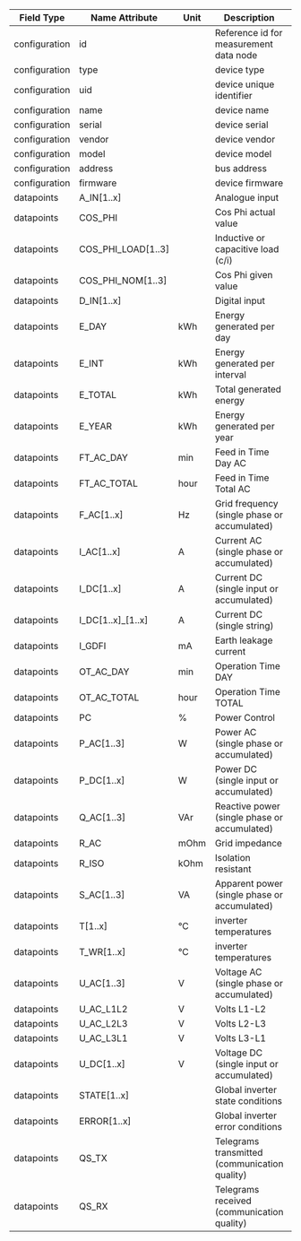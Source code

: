 | Field Type    | Name Attribute     | Unit | Description                                   | Value    | Required | Example                         | Version |
|---------------|--------------------|------|-----------------------------------------------|----------|----------|---------------------------------|---------|
| configuration | id                 |      | Reference id for measurement data node        |          | x        | <device id=“1“ type=“inverter“> | 2.0.1   |
| configuration | type               |      | device type                                   | inverter | x        | <device id=“1“ type=“inverter“> | 2.0.1   |
| configuration | uid                |      | device unique identifier                      |          | x        | <uid>INV12345</uid>             | 2.0.1   |
| configuration | name               |      | device name                                   |          |          | <name>Inverter A</name>         | 2.0.1   |
| configuration | serial             |      | device serial                                 |          |          | <serial>INV11.22.33</serial>    | 2.0.1   |
| configuration | vendor             |      | device vendor                                 |          |          | <vendor>vendor 123</vendor>     | 2.0.1   |
| configuration | model              |      | device model                                  |          |          | <model></model>                 | 2.0.1   |
| configuration | address            |      | bus address                                   |          |          | <address>1</address>            | 2.0.1   |
| configuration | firmware           |      | device firmware                               |          |          | <firmware>1.23.3</firmware>     | 2.0.1   |
| datapoints    | A_IN[1..x]         |      | Analogue input                                |          |          |                                 |         |
| datapoints    | COS_PHI            |      | Cos Phi actual value                          |          |          |                                 |         |
| datapoints    | COS_PHI_LOAD[1..3] |      | Inductive or capacitive load (c/i)            |          |          |                                 |         |
| datapoints    | COS_PHI_NOM[1..3]  |      | Cos Phi given value                           |          |          |                                 |         |
| datapoints    | D_IN[1..x]         |      | Digital input                                 |          |          |                                 |         |
| datapoints    | E_DAY              | kWh  | Energy generated per day                      |          |          |                                 |         |
| datapoints    | E_INT              | kWh  | Energy generated per interval                 |          |          |                                 |         |
| datapoints    | E_TOTAL            | kWh  | Total generated energy                        |          |          |                                 |         |
| datapoints    | E_YEAR             | kWh  | Energy generated per year                     |          |          |                                 |         |
| datapoints    | FT_AC_DAY          | min  | Feed in Time Day AC                           |          |          |                                 |         |
| datapoints    | FT_AC_TOTAL        | hour | Feed in Time Total AC                         |          |          |                                 |         |
| datapoints    | F_AC[1..x]         | Hz   | Grid frequency (single phase or accumulated)  |          |          |                                 |         |
| datapoints    | I_AC[1..x]         | A    | Current AC (single phase or accumulated)      |          |          |                                 |         |
| datapoints    | I_DC[1..x]         | A    | Current DC (single input or accumulated)      |          |          |                                 |         |
| datapoints    | I_DC[1..x]_[1..x]  | A    | Current DC (single string)                    |          |          |                                 |         |
| datapoints    | I_GDFI             | mA   | Earth leakage current                         |          |          |                                 |         |
| datapoints    | OT_AC_DAY          | min  | Operation Time DAY                            |          |          |                                 |         |
| datapoints    | OT_AC_TOTAL        | hour | Operation Time TOTAL                          |          |          |                                 |         |
| datapoints    | PC                 | %    | Power Control                                 |          |          |                                 |         |
| datapoints    | P_AC[1..3]         | W    | Power AC (single phase or accumulated)        |          | x        |                                 |         |
| datapoints    | P_DC[1..x]         | W    | Power DC (single input or accumulated)        |          |          |                                 |         |
| datapoints    | Q_AC[1..3]         | VAr  | Reactive power (single phase or accumulated)  |          |          |                                 |         |
| datapoints    | R_AC               | mOhm | Grid impedance                                |          |          |                                 |         |
| datapoints    | R_ISO              | kOhm | Isolation resistant                           |          |          |                                 |         |
| datapoints    | S_AC[1..3]         | VA   | Apparent power (single phase or accumulated)  |          |          |                                 |         |
| datapoints    | T[1..x]            | °C   | inverter temperatures                         |          |          |                                 |         |
| datapoints    | T_WR[1..x]         | °C   | inverter temperatures                         |          |          |                                 |         |
| datapoints    | U_AC[1..3]         | V    | Voltage AC (single phase or accumulated)      |          |          |                                 |         |
| datapoints    | U_AC_L1L2          | V    | Volts L1-L2                                   |          |          |                                 |         |
| datapoints    | U_AC_L2L3          | V    | Volts L2-L3                                   |          |          |                                 |         |
| datapoints    | U_AC_L3L1          | V    | Volts L3-L1                                   |          |          |                                 |         |
| datapoints    | U_DC[1..x]         | V    | Voltage DC (single input or accumulated)      |          |          |                                 |         |
| datapoints    | STATE[1..x]        |      | Global inverter state conditions              |          |          |                                 |         |
| datapoints    | ERROR[1..x]        |      | Global inverter error conditions              |          |          |                                 |         |
| datapoints    | QS_TX              |      | Telegrams transmitted (communication quality) |          |          |                                 |         |
| datapoints    | QS_RX              |      | Telegrams received (communication quality)    |          |          |                                 |         |
